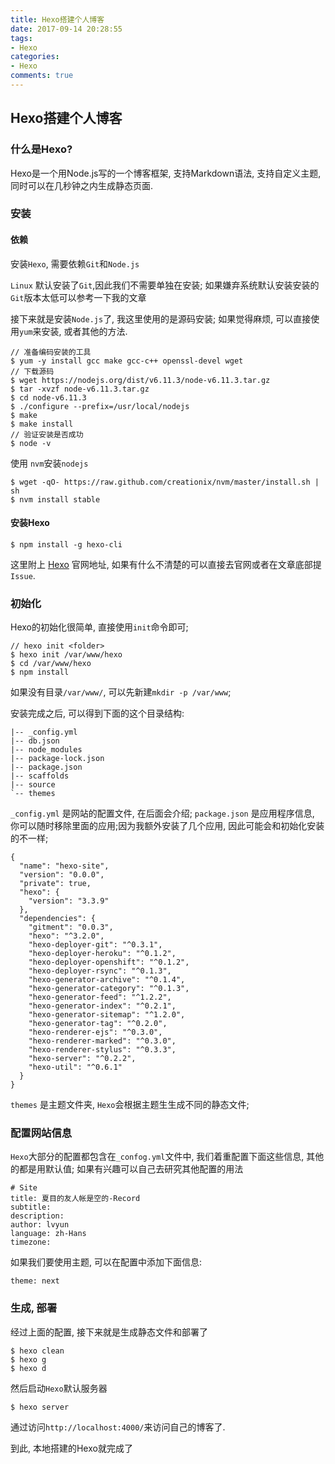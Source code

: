 ```yaml
---
title: Hexo搭建个人博客
date: 2017-09-14 20:28:55
tags:
- Hexo
categories:
- Hexo
comments: true
---
```


## Hexo搭建个人博客

### 什么是Hexo?

Hexo是一个用Node.js写的一个博客框架, 支持Markdown语法, 支持自定义主题, 同时可以在几秒钟之内生成静态页面.
<!-- more -->
### 安装

#### 依赖

安装`Hexo`, 需要依赖`Git`和`Node.js`

`Linux` 默认安装了`Git`,因此我们不需要单独在安装; 如果嫌弃系统默认安装安装的`Git`版本太低可以参考一下我的文章

接下来就是安装`Node.js`了, 我这里使用的是源码安装; 如果觉得麻烦, 可以直接使用`yum`来安装, 或者其他的方法.

```
// 准备编码安装的工具
$ yum -y install gcc make gcc-c++ openssl-devel wget
// 下载源码
$ wget https://nodejs.org/dist/v6.11.3/node-v6.11.3.tar.gz
$ tar -xvzf node-v6.11.3.tar.gz
$ cd node-v6.11.3
$ ./configure --prefix=/usr/local/nodejs
$ make
$ make install
// 验证安装是否成功
$ node -v
```

使用 `nvm`安装`nodejs`

```
$ wget -qO- https://raw.github.com/creationix/nvm/master/install.sh | sh
$ nvm install stable
```

#### 安装Hexo

````
$ npm install -g hexo-cli
````

这里附上 [Hexo](https://hexo.io/zh-cn/docs/) 官网地址, 如果有什么不清楚的可以直接去官网或者在文章底部提`Issue`.

### 初始化

Hexo的初始化很简单, 直接使用`init`命令即可;

```
// hexo init <folder>
$ hexo init /var/www/hexo
$ cd /var/www/hexo
$ npm install
```

如果没有目录`/var/www/`, 可以先新建`mkdir -p /var/www`;

安装完成之后, 可以得到下面的这个目录结构:

```
|-- _config.yml
|-- db.json
|-- node_modules
|-- package-lock.json
|-- package.json
|-- scaffolds
|-- source
`-- themes
```
`_config.yml` 是网站的配置文件, 在后面会介绍;
`package.json` 是应用程序信息, 你可以随时移除里面的应用;因为我额外安装了几个应用, 因此可能会和初始化安装的不一样;
```
{
  "name": "hexo-site",
  "version": "0.0.0",
  "private": true,
  "hexo": {
    "version": "3.3.9"
  },
  "dependencies": {
    "gitment": "0.0.3",
    "hexo": "^3.2.0",
    "hexo-deployer-git": "^0.3.1",
    "hexo-deployer-heroku": "^0.1.2",
    "hexo-deployer-openshift": "^0.1.2",
    "hexo-deployer-rsync": "^0.1.3",
    "hexo-generator-archive": "^0.1.4",
    "hexo-generator-category": "^0.1.3",
    "hexo-generator-feed": "^1.2.2",
    "hexo-generator-index": "^0.2.1",
    "hexo-generator-sitemap": "^1.2.0",
    "hexo-generator-tag": "^0.2.0",
    "hexo-renderer-ejs": "^0.3.0",
    "hexo-renderer-marked": "^0.3.0",
    "hexo-renderer-stylus": "^0.3.3",
    "hexo-server": "^0.2.2",
    "hexo-util": "^0.6.1"
  }
}
```

`themes` 是主题文件夹, `Hexo`会根据主题生生成不同的静态文件;

### 配置网站信息

`Hexo`大部分的配置都包含在`_confog.yml`文件中, 我们着重配置下面这些信息, 其他的都是用默认值; 如果有兴趣可以自己去研究其他配置的用法
```
# Site
title: 夏目的友人帐是空的-Record
subtitle:
description:
author: lvyun
language: zh-Hans
timezone:
```

如果我们要使用主题, 可以在配置中添加下面信息:
```
theme: next
```

### 生成, 部署

经过上面的配置, 接下来就是生成静态文件和部署了

```
$ hexo clean
$ hexo g
$ hexo d
```

然后启动`Hexo`默认服务器

```
$ hexo server
```

通过访问`http://localhost:4000/`来访问自己的博客了.

到此, 本地搭建的Hexo就完成了
